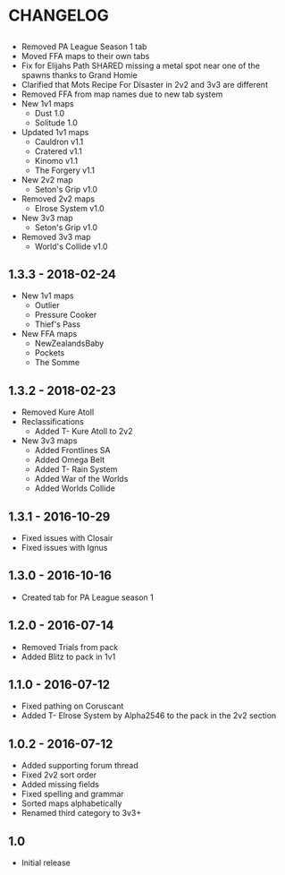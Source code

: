 # CHANGELOG

##

  - Removed PA League Season 1 tab
  - Moved FFA maps to their own tabs
  - Fix for Elijahs Path SHARED missing a metal spot near one of the spawns thanks to Grand Homie
  - Clarified that Mots Recipe For Disaster in 2v2 and 3v3 are different
  - Removed FFA from map names due to new tab system
  - New 1v1 maps
    - Dust 1.0
    - Solitude 1.0
  - Updated 1v1 maps
    - Cauldron v1.1
    - Cratered v1.1
    - Kinomo v1.1
    - The Forgery v1.1
  - New 2v2 map
    - Seton's Grip v1.0
  - Removed 2v2 maps
    - Elrose System v1.0
  - New 3v3 map
    - Seton's Grip v1.0
  - Removed 3v3 map
    - World's Collide v1.0

## 1.3.3 - 2018-02-24

  - New 1v1 maps
    - Outlier
    - Pressure Cooker
    - Thief's Pass
  - New FFA maps
    - NewZealandsBaby
    - Pockets
    - The Somme

## 1.3.2 - 2018-02-23

  - Removed Kure Atoll
  - Reclassifications
    - Added T- Kure Atoll to 2v2
  - New 3v3 maps
    - Added Frontlines SA
    - Added Omega Belt
    - Added T- Rain System
    - Added War of the Worlds
    - Added Worlds Collide

## 1.3.1 - 2016-10-29

  - Fixed issues with Closair
  - Fixed issues with Ignus

## 1.3.0 - 2016-10-16

  - Created tab for PA League season 1

## 1.2.0 - 2016-07-14

  - Removed Trials from pack
  - Added Blitz to pack in 1v1

## 1.1.0 - 2016-07-12

  - Fixed pathing on Coruscant
  - Added T- Elrose System by Alpha2546 to the pack in the 2v2 section

## 1.0.2 - 2016-07-12

  - Added supporting forum thread
  - Fixed 2v2 sort order
  - Added missing fields
  - Fixed spelling and grammar
  - Sorted maps alphabetically
  - Renamed third category to 3v3+

## 1.0

  - Initial release